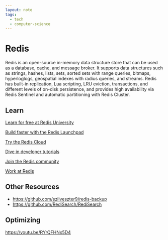 ```yaml
---
layout: note
tags:
  - tech
  - computer-science
---
```


# Redis

Redis is an open-source in-memory data structure store that can be used as a database,
cache, and message broker. It supports data structures such as strings, hashes, lists,
sets, sorted sets with range queries, bitmaps, hyperloglogs, geospatial indexes with
radius queries, and streams. Redis has built-in replication, Lua scripting, LRU eviction,
transactions, and different levels of on-disk persistence, and provides high availability
via Redis Sentinel and automatic partitioning with Redis Cluster.

## Learn

[Learn for free at Redis University](https://university.redis.com/)

[Build faster with the Redis Launchpad](https://launchpad.redis.com/)

[Try the Redis Cloud](https://redis.com/try-free/)

[Dive in developer tutorials](https://developer.redis.com/)

[Join the Redis community](https://redis.com/community/)

[Work at Redis](https://redis.com/company/careers/jobs/)

## Other Resources

- https://github.com/szilveszter9/redis-backup
- https://github.com/RediSearch/RediSearch

## Optimizing

https://youtu.be/RYrQFHNx5D4
